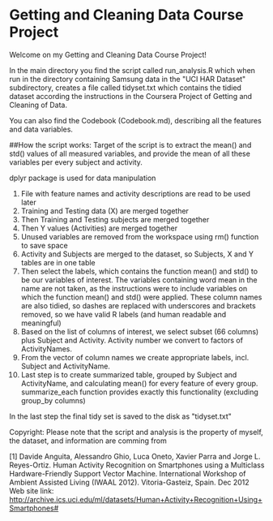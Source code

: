 Getting and Cleaning Data Course Project
========================================

Welcome on my Getting and Cleaning Data Course Project!

In the main directory you find the script called run_analysis.R which when run in the directory containing Samsung data in the "UCI HAR Dataset" subdirectory, creates a file called tidyset.txt which contains the tidied dataset according the instructions in the Coursera Project of Getting and Cleaning of Data.

You can also find the Codebook (Codebook.md), describing all the features and data variables.

##How the script works:
Target of the script is to extract the mean() and std() values of all measured variables, and provide the mean of all these variables per every subject and activity.

dplyr package is used for data manipulation

1. File with feature names and activity descriptions are read to be used later
2. Training and Testing data (X) are merged together
3. Then Training and Testing subjects are merged together
4. Then Y values (Activities) are merged together
5. Unused variables are removed from the workspace using rm() function to save space
6. Activity and Subjects are merged to the dataset, so Subjects, X and Y tables are in one table
7. Then select the labels, which contains the function mean() and std() to be our variables of interest. The variables containing word mean in the name are not taken, as the instructions were to include variables on which the function mean() and std() were applied. These column names are also tidied, so dashes are replaced with underscores and brackets removed, so we have valid R labels (and human readable and meaningful)
8. Based on the list of columns of interest, we select subset (66 columns) plus Subject and Activity. Activity number we convert to factors of ActivityNames.
9. From the vector of column names we create appropriate labels, incl. Subject and ActivityName.
10. Last step is to create summarized table, grouped by Subject and ActivityName, and calculating mean() for every feature of every group. summarize_each function provides exactly this functionality (excluding group_by columns)

In the last step the final tidy set is saved to the disk as "tidyset.txt"


Copyright:
Please note that the script and analysis is the property of myself, the dataset, and information are comming from 

[1] Davide Anguita, Alessandro Ghio, Luca Oneto, Xavier Parra and Jorge L. Reyes-Ortiz. Human Activity Recognition on Smartphones using a Multiclass Hardware-Friendly Support Vector Machine. International Workshop of Ambient Assisted Living (IWAAL 2012). Vitoria-Gasteiz, Spain. Dec 2012
Web site link: http://archive.ics.uci.edu/ml/datasets/Human+Activity+Recognition+Using+Smartphones#

